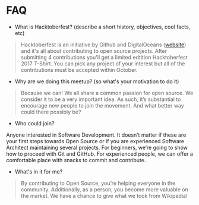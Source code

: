 # FAQ

* What is Hacktoberfest?  (describe a short history, objectives, cool facts, etc)
> Hacktoberfest is an initiative by Github and DigitalOceans ([website](https://hacktoberfest.digitalocean.com/)) and it's all about contributing to open source projects. After submitting 4 contributions you'll get a limited edtition Hacktoberfest 2017 T-Shirt. You can pick any project of your interest but all of the contributions must be accepted within October.

* Why are we doing this meetup? (so what's your motivation to do it)

> Because we can!
We all share a common passion for open source. We consider it to be a very important idea. As such, it’s substantial to encourage new people to join the movement. And what better way could there possibly be?

* Who could join?

Anyone interested in Software Development. It doesn’t matter if these are your first steps towards Open Source or if you are experienced Software Architect maintaining several projects. For beginners, we’re going to show how to proceed with Git and GitHub. For experienced people, we can offer a comfortable place with snacks to commit and contribute.

* What's in it for me?

> By contributing to Open Source, you’re helping everyone in the community. Additionally, as a person, you become more valuable on the market. We have a chance to give what we took from Wikipedia!